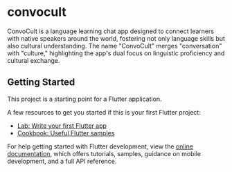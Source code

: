 # convocult

ConvoCult is a language learning chat app designed to connect learners with native speakers around the world, fostering not only language skills but also cultural understanding. The name "ConvoCult" merges "conversation" with "culture," highlighting the app's dual focus on linguistic proficiency and cultural exchange.

## Getting Started

This project is a starting point for a Flutter application.

A few resources to get you started if this is your first Flutter project:

- [Lab: Write your first Flutter app](https://docs.flutter.dev/get-started/codelab)
- [Cookbook: Useful Flutter samples](https://docs.flutter.dev/cookbook)

For help getting started with Flutter development, view the
[online documentation](https://docs.flutter.dev/), which offers tutorials,
samples, guidance on mobile development, and a full API reference.
